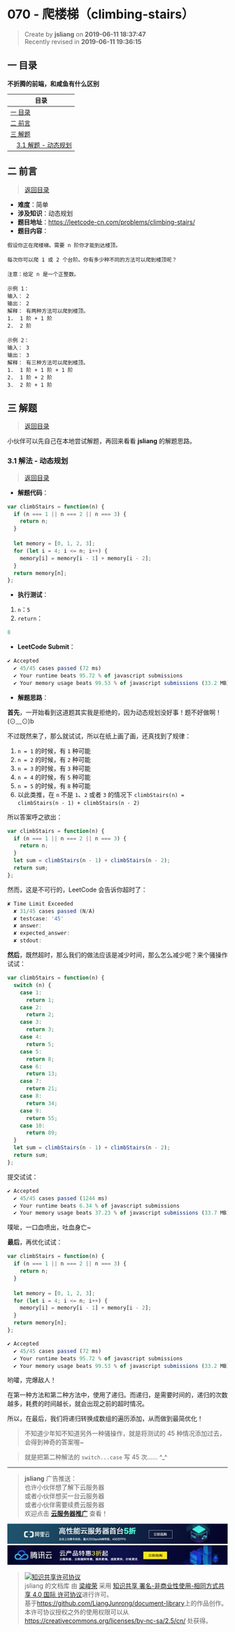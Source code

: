 070 - 爬楼梯（climbing-stairs）
===

> Create by **jsliang** on **2019-06-11 18:37:47**  
> Recently revised in **2019-06-11 19:36:15**

## <a name="chapter-one" id="chapter-one">一 目录</a>

**不折腾的前端，和咸鱼有什么区别**

| 目录 |
| --- | 
| [一 目录](#chapter-one) | 
| <a name="catalog-chapter-two" id="catalog-chapter-two"></a>[二 前言](#chapter-two) |
| <a name="catalog-chapter-three" id="catalog-chapter-three"></a>[三 解题](#chapter-three) |
| &emsp;[3.1 解题 - 动态规划](#chapter-three-one) |

## <a name="chapter-two" id="chapter-two">二 前言</a>

> [返回目录](#chapter-one)

* **难度**：简单
* **涉及知识**：动态规划
* **题目地址**：https://leetcode-cn.com/problems/climbing-stairs/
* **题目内容**：

```
假设你正在爬楼梯。需要 n 阶你才能到达楼顶。

每次你可以爬 1 或 2 个台阶。你有多少种不同的方法可以爬到楼顶呢？

注意：给定 n 是一个正整数。

示例 1：
输入： 2
输出： 2
解释： 有两种方法可以爬到楼顶。
1.  1 阶 + 1 阶
2.  2 阶

示例 2：
输入： 3
输出： 3
解释： 有三种方法可以爬到楼顶。
1.  1 阶 + 1 阶 + 1 阶
2.  1 阶 + 2 阶
3.  2 阶 + 1 阶
```

## <a name="chapter-three" id="chapter-three">三 解题</a>

> [返回目录](#chapter-one)

小伙伴可以先自己在本地尝试解题，再回来看看 **jsliang** 的解题思路。

### <a name="chapter-three-one" id="chapter-three-one">3.1 解法 - 动态规划</a>

> [返回目录](#chapter-one)

* **解题代码**：

```js
var climbStairs = function(n) {
  if (n === 1 || n === 2 || n === 3) {
    return n;
  }

  let memory = [0, 1, 2, 3];
  for (let i = 4; i <= n; i++) {
    memory[i] = memory[i - 1] + memory[i - 2];
  }
  return memory[n];
};
```

* **执行测试**：

1. `n`：`5`
2. `return`：

```js
8
```

* **LeetCode Submit**：

```js
✔ Accepted
  ✔ 45/45 cases passed (72 ms)
  ✔ Your runtime beats 95.72 % of javascript submissions
  ✔ Your memory usage beats 99.53 % of javascript submissions (33.2 MB)
```

* **解题思路**：

**首先**，一开始看到这道题其实我是拒绝的，因为动态规划没好事！题不好做啊！(⊙﹏⊙)b

不过既然来了，那么就试试，所以在纸上画了画，还真找到了规律：

1. `n = 1` 的时候，有 `1` 种可能
2. `n = 2` 的时候，有 `2` 种可能
3. `n = 3` 的时候，有 `3` 种可能
4. `n = 4` 的时候，有 `5` 种可能
5. `n = 5` 的时候，有 `8` 种可能
6. 以此类推，在 `n` 不是 `1`、`2` 或者 `3` 的情况下 `climbStairs(n) = climbStairs(n - 1) + climbStairs(n - 2)`

所以答案呼之欲出：

```js
var climbStairs = function(n) {
  if (n === 1 || n === 2 || n === 3) {
    return n;
  }
  let sum = climbStairs(n - 1) + climbStairs(n - 2);
  return sum;
};
```

然而，这是不可行的，LeetCode 会告诉你超时了：

```js
✘ Time Limit Exceeded
  ✘ 31/45 cases passed (N/A)
  ✘ testcase: '45'
  ✘ answer: 
  ✘ expected_answer: 
  ✘ stdout:
```

**然后**，既然超时，那么我们的做法应该是减少时间，那么怎么减少呢？来个骚操作试试：

```js
var climbStairs = function(n) {
  switch (n) {
    case 1:
      return 1;
    case 2:
      return 2;
    case 3:
      return 3;
    case 4:
      return 5;
    case 5:
      return 8;
    case 6:
      return 13;
    case 7:
      return 21;
    case 8:
      return 34;
    case 9:
      return 55;
    case 10:
      return 89;
  }
  let sum = climbStairs(n - 1) + climbStairs(n - 2);
  return sum;
};
```

提交试试：

```js
✔ Accepted
  ✔ 45/45 cases passed (1244 ms)
  ✔ Your runtime beats 6.34 % of javascript submissions
  ✔ Your memory usage beats 37.23 % of javascript submissions (33.7 MB)
```

噗呲，一口血喷出，吐血身亡~

**最后**，再优化试试：

```js
var climbStairs = function(n) {
  if (n === 1 || n === 2 || n === 3) {
    return n;
  }

  let memory = [0, 1, 2, 3];
  for (let i = 4; i <= n; i++) {
    memory[i] = memory[i - 1] + memory[i - 2];
  }
  return memory[n];
};
```

```js
✔ Accepted
  ✔ 45/45 cases passed (72 ms)
  ✔ Your runtime beats 95.72 % of javascript submissions
  ✔ Your memory usage beats 99.53 % of javascript submissions (33.2 MB)
```

哟嚯，完爆敌人！

在第一种方法和第二种方法中，使用了递归。而递归，是需要时间的，递归的次数越多，耗费的时间越长，就会出现之前的超时情况。

所以，在最后，我们将递归转换成数组的遍历添加，从而做到最简优化！

> 不知道少年知不知道另外一种骚操作，就是将测试的 45 种情况添加过去，会得到神奇的答案喔~

> 就是把第二种解法的 `switch...case` 写 45 次…… ^_^

---

> **jsliang** 广告推送：  
> 也许小伙伴想了解下云服务器  
> 或者小伙伴想买一台云服务器  
> 或者小伙伴需要续费云服务器  
> 欢迎点击 **[云服务器推广](https://github.com/LiangJunrong/document-library/blob/master/other-library/Monologue/%E7%A8%B3%E9%A3%9F%E8%89%B0%E9%9A%BE.md)** 查看！

[![图](../../../public-repertory/img/z-small-seek-ali-3.jpg)](https://promotion.aliyun.com/ntms/act/qwbk.html?userCode=w7hismrh)
[![图](../../../public-repertory/img/z-small-seek-tencent-2.jpg)](https://cloud.tencent.com/redirect.php?redirect=1014&cps_key=49f647c99fce1a9f0b4e1eeb1be484c9&from=console)

> <a rel="license" href="http://creativecommons.org/licenses/by-nc-sa/4.0/"><img alt="知识共享许可协议" style="border-width:0" src="https://i.creativecommons.org/l/by-nc-sa/4.0/88x31.png" /></a><br /><span xmlns:dct="http://purl.org/dc/terms/" property="dct:title">jsliang 的文档库</span> 由 <a xmlns:cc="http://creativecommons.org/ns#" href="https://github.com/LiangJunrong/document-library" property="cc:attributionName" rel="cc:attributionURL">梁峻荣</a> 采用 <a rel="license" href="http://creativecommons.org/licenses/by-nc-sa/4.0/">知识共享 署名-非商业性使用-相同方式共享 4.0 国际 许可协议</a>进行许可。<br />基于<a xmlns:dct="http://purl.org/dc/terms/" href="https://github.com/LiangJunrong/document-library" rel="dct:source">https://github.com/LiangJunrong/document-library</a>上的作品创作。<br />本许可协议授权之外的使用权限可以从 <a xmlns:cc="http://creativecommons.org/ns#" href="https://creativecommons.org/licenses/by-nc-sa/2.5/cn/" rel="cc:morePermissions">https://creativecommons.org/licenses/by-nc-sa/2.5/cn/</a> 处获得。